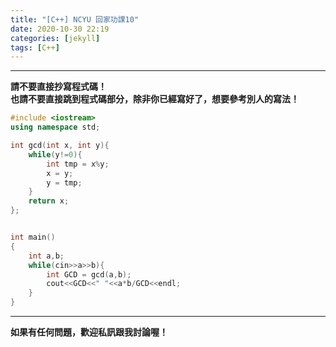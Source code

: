 ```yaml
---
title: "[C++] NCYU 回家功課10"
date: 2020-10-30 22:19
categories: [jekyll]
tags: [C++]
---
```


---
**請不要直接抄寫程式碼！** <br>
**也請不要直接跳到程式碼部分，除非你已經寫好了，想要參考別人的寫法！**



```c++
#include <iostream>  
using namespace std;  

int gcd(int x, int y){  
    while(y!=0){  
        int tmp = x%y;  
        x = y;  
        y = tmp;  
    }  
    return x;  
};  


int main()  
{  
    int a,b;  
    while(cin>>a>>b){  
        int GCD = gcd(a,b);  
        cout<<GCD<<" "<<a*b/GCD<<endl;  
    }  
}
```

---
**如果有任何問題，歡迎私訊跟我討論喔！**
